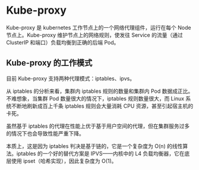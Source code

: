 # Kube-proxy

Kube-proxy 是 kubernetes 工作节点上的一个网络代理组件，运行在每个 Node 节点上。Kube-proxy 维护节点上的网络规则，使发往 Service 的流量（通过 ClusterIP 和端口）负载均衡到正确的后端 Pod。

## Kube-proxy 的工作模式

目前 Kube-proxy 支持两种代理模式：iptables、ipvs。




从 iptables 的分析来看，集群内 iptables 规则的数量和集群内 Pod 数据成正比。 不难想象，当集群 Pod 数量很大的情况下，iptables 规则数量很大，而 Linux 系统不断地刷新成百上千条 iptables 规则会大量消耗 CPU 资源，甚至引起宿主机的卡死。

虽然基于 iptables 的代理在性能上优于基于用户空间的代理，但在集群服务过多的情况下也会导致性能严重下降。

本质上，这是因为 iptables 判决是基于链的，它是一个复杂度为 O(n) 的线性算法。iptables 的一个好的替代方案是 IPVS——内核中的 L4 负载均衡器，它在底层使用 ipset（哈希实现），因此复杂度为 O(1)。